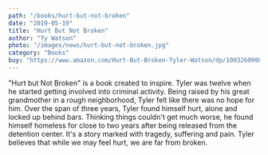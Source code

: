```yaml
---
path: "/books/hurt-but-not-broken"
date: "2019-05-19"
title: "Hurt But Not Broken"
author: "Ty Watson"
photo: "/images/news/hurt-but-not-broken.jpg"
category: "Books"
buy: "https://www.amazon.com/Hurt-But-Broken-Tyler-Watson/dp/1093260998/ref=sr_1_1?crid=3FTBZQJDJFZE7&keywords=hurt+but+not+broken+tyler+watson&qid=1573660541&sprefix=hurt+but+not+%2Caps%2C149&sr=8-1"
---
```


"Hurt but Not Broken" is a book created to inspire. Tyler was twelve when he started getting involved into criminal activity. Being raised by his great grandmother in a rough neighborhood, Tyler felt like there was no hope for him. Over the span of three years, Tyler found himself hurt, alone and locked up behind bars. Thinking things couldn't get much worse, he found himself homeless for close to two years after being released from the detention center. It's a story marked with tragedy, suffering and pain. Tyler believes that while we may feel hurt, we are far from broken.